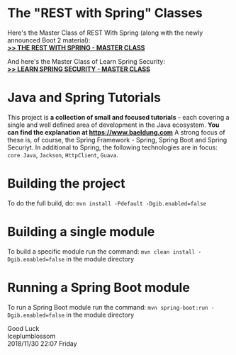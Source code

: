 
The "REST with Spring" Classes
==============================

Here's the Master Class of REST With Spring (along with the newly announced Boot 2 material): <br/>
**[>> THE REST WITH SPRING - MASTER CLASS](http://www.baeldung.com/rest-with-spring-course?utm_source=github&utm_medium=social&utm_content=tutorials&utm_campaign=rws#master-class)**

And here's the Master Class of Learn Spring Security: <br/>
**[>> LEARN SPRING SECURITY - MASTER CLASS](http://www.baeldung.com/learn-spring-security-course?utm_source=github&utm_medium=social&utm_content=tutorials&utm_campaign=lss#master-class)**



Java and Spring Tutorials
================

This project is **a collection of small and focused tutorials** - each covering a single and well defined area of development in the Java ecosystem. **You can find the explanation at https://www.baeldung.com**
A strong focus of these is, of course, the Spring Framework - Spring, Spring Boot and Spring Securiyt. 
In additional to Spring, the following technologies are in focus: `core Java`, `Jackson`, `HttpClient`, `Guava`. 


Building the project
====================
To do the full build, do: `mvn install -Pdefault -Dgib.enabled=false`


Building a single module
====================
To build a specific module run the command: `mvn clean install -Dgib.enabled=false` in the module directory


Running a Spring Boot module
====================
To run a Spring Boot module run the command: `mvn spring-boot:run -Dgib.enabled=false` in the module directory



Good Luck<br/>
Iceplumblossom<br/>
2018/11/30 22:07 Friday
